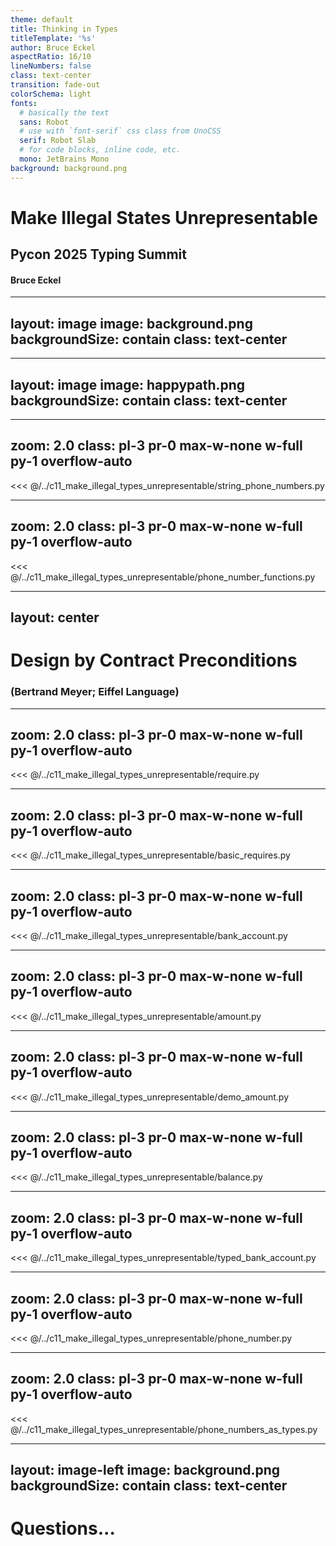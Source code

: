 ```yaml
---
theme: default
title: Thinking in Types
titleTemplate: '%s'
author: Bruce Eckel
aspectRatio: 16/10
lineNumbers: false
class: text-center
transition: fade-out
colorSchema: light
fonts:
  # basically the text
  sans: Robot
  # use with `font-serif` css class from UnoCSS
  serif: Robot Slab
  # for code blocks, inline code, etc.
  mono: JetBrains Mono
background: background.png
---
```


# Make Illegal States Unrepresentable

## Pycon 2025 Typing Summit

#### Bruce Eckel

---
layout: image
image: background.png
backgroundSize: contain
class: text-center
---



---
layout: image
image: happypath.png
backgroundSize: contain
class: text-center
---

---
zoom: 2.0
class: pl-3 pr-0 max-w-none w-full py-1 overflow-auto
---
<<< @/../c11_make_illegal_types_unrepresentable/string_phone_numbers.py

---
zoom: 2.0
class: pl-3 pr-0 max-w-none w-full py-1 overflow-auto
---
<<< @/../c11_make_illegal_types_unrepresentable/phone_number_functions.py

---
layout: center
---

# Design by Contract Preconditions

### (Bertrand Meyer; Eiffel Language)

---
zoom: 2.0
class: pl-3 pr-0 max-w-none w-full py-1 overflow-auto
---
<<< @/../c11_make_illegal_types_unrepresentable/require.py

---
zoom: 2.0
class: pl-3 pr-0 max-w-none w-full py-1 overflow-auto
---
<<< @/../c11_make_illegal_types_unrepresentable/basic_requires.py

---
zoom: 2.0
class: pl-3 pr-0 max-w-none w-full py-1 overflow-auto
---
<<< @/../c11_make_illegal_types_unrepresentable/bank_account.py

---
zoom: 2.0
class: pl-3 pr-0 max-w-none w-full py-1 overflow-auto
---
<<< @/../c11_make_illegal_types_unrepresentable/amount.py

---
zoom: 2.0
class: pl-3 pr-0 max-w-none w-full py-1 overflow-auto
---
<<< @/../c11_make_illegal_types_unrepresentable/demo_amount.py

---
zoom: 2.0
class: pl-3 pr-0 max-w-none w-full py-1 overflow-auto
---
<<< @/../c11_make_illegal_types_unrepresentable/balance.py

---
zoom: 2.0
class: pl-3 pr-0 max-w-none w-full py-1 overflow-auto
---
<<< @/../c11_make_illegal_types_unrepresentable/typed_bank_account.py

---
zoom: 2.0
class: pl-3 pr-0 max-w-none w-full py-1 overflow-auto
---
<<< @/../c11_make_illegal_types_unrepresentable/phone_number.py

---
zoom: 2.0
class: pl-3 pr-0 max-w-none w-full py-1 overflow-auto
---
<<< @/../c11_make_illegal_types_unrepresentable/phone_numbers_as_types.py

---
layout: image-left
image: background.png
backgroundSize: contain
class: text-center
---

# Questions...
